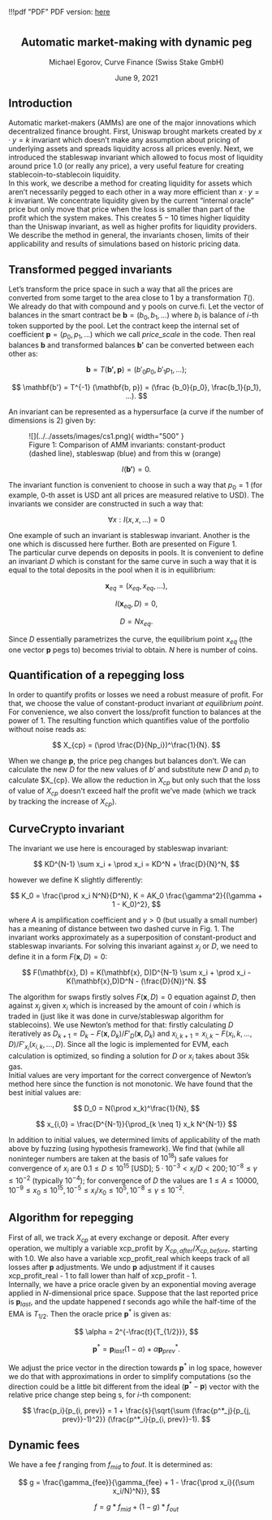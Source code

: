 !!!pdf "PDF"
    PDF version: [here](../../assets/pdf/crypto-pools-paper.pdf)

<h1 style="text-align: center;"></h1>
<h2 style="text-align: center;">Automatic market-making with dynamic peg</h2>
<p style="text-align: center;">Michael Egorov, Curve Finance (Swiss Stake GmbH)</p>
<p style="text-align: center;">June 9, 2021</p>



## **Introduction**
Automatic market-makers (AMMs) are one of the major innovations which decentralized finance brought. First, Uniswap brought markets created by $x·y = k$ invariant which doesn’t make any assumption about pricing of underlying assets and spreads liquidity across all prices evenly. Next, we introduced the stableswap invariant which allowed to focus most of liquidity around price 1.0 (or really any price), a very useful feature for creating stablecoin-to-stablecoin liquidity.    
In this work, we describe a method for creating liquidity for assets which aren’t necessarily pegged to each other in a way more efficient than $x · y = k$ invariant. We concentrate liquidity given by the current “internal oracle” price but only move that price when the loss is smaller than part of the profit which the system makes. This creates $5 − 10$ times higher liquidity than the Uniswap invariant, as well as higher profits for liquidity providers.  
We describe the method in general, the invariants chosen, limits of their applicability and results of simulations based on historic pricing data.

## **Transformed pegged invariants**
Let’s transform the price space in such a way that all the prices are converted from some target to the area close to $1$ by a transformation $T()$. We already do that with compound and y pools on curve.fi. Let the vector of balances in the smart contract be $\mathbf{b} = (b_0, b_1, . . .)$ where $b_i$ is balance of $i$-th token supported by the pool. Let the contract keep the internal set of coefficient $\mathbf{p} = (p_0, p_1, . . .)$ which we call *price_scale* in the code. Then real balances $\mathbf{b}$ and transformed balances $\mathbf{b'}$ can be converted between each other as:

$$ \mathbf{b} = T(\mathbf{b', p}) = (b'_0 p_0, b'_1 p_1, ...);  $$

$$ \mathbf{b'} = T^{-1} (\mathbf{b, p}) = (\frac {b_0}{p_0}, \frac{b_1}{p_1}, ...). $$

An invariant can be represented as a hypersurface (a curve if the number of dimensions is 2) given by:

<figure markdown>
  ![](../../assets/images/cs1.png){ width="500" }
  <figcaption>Figure 1: Comparison of AMM invariants: constant-product (dashed line), stableswap (blue) and from this w (orange)</figcaption>
</figure>

$$ I(\mathbf{b'}) = 0. $$

The invariant function is convenient to choose in such a way that $p_0 = 1$ (for example, $0$-th asset is USD ant all prices are measured relative to USD). The invariants we consider are constructed in such a way that:

$$ ∀x : I (x,x,...) = 0  $$

One example of such an invariant is stableswap invariant. Another is the one which is discussed here further. Both are presented on Figure 1.   
The particular curve depends on deposits in pools. It is convenient to define an invariant $D$ which is constant for the same curve in such a way that it is equal to the total deposits in the pool when it is in equilibrium:

$$ \mathbf{x}_{eq} = (x_{eq}, x_{eq},...), $$  

$$ I(\mathbf{x}_{eq}, D) = 0, $$

$$ D = Nx_{eq}. $$

Since $D$ essentially parametrizes the curve, the equilibrium point $x_{eq}$ (the one vector $\mathbf{p}$ pegs to) becomes trivial to obtain. $N$ here is number of coins.


## **Quantification of a repegging loss**
In order to quantify profits or losses we need a robust measure of profit. For that, we choose the value of constant-product invariant *at equilibrium point*. For convenience, we also convert the loss/profit function to balances at the power of 1. The resulting function which quantifies value of the portfolio without noise reads as:

$$ X_{cp} = (\prod \frac{D}{Np_i})^\frac{1}{N}. $$

When we change $\mathbf{p}$, the price peg changes but balances don’t. We can calculate the new $D$ for the new values of $b'$ and substitute new $D$ and $p_i$ to calculate $X_{cp}. We allow the reduction in $X_{cp}$ but only such that the loss of value
of $X_{cp}$ doesn’t exceed half the profit we’ve made (which we track by tracking the increase of $X_{cp}$).


## **CurveCrypto invariant**
The invariant we use here is encouraged by stableswap invariant:

$$ KD^{N-1} \sum x_i + \prod x_i = KD^N + \frac{D}{N}^N,  $$

however we define K slightly differently:

$$ K_0 = \frac{\prod x_i N^N}{D^N},    K = AK_0 \frac{\gamma^2}{(\gamma + 1 - K_0)^2}, $$

where $A$ is amplification coefficient and $\gamma > 0$ (but usually a small number) has a meaning of distance between two dashed curve in Fig. 1. The invariant works approximately as a superposition of constant-product and stableswap invariants. For solving this invariant against $x_j$ or $D$, we need to define it in a form $F(\mathbf{x}, D) = 0$:

$$ F(\mathbf{x}, D) = K(\mathbf{x}, D)D^{N-1} \sum x_i + \prod x_i - K(\mathbf{x},D)D^N - (\frac{D}{N})^N.  $$

The algorithm for swaps firstly solves $F(\mathbf{x}, D) = 0$ equation against $D$, then against $x_j$ given $x_i$ which is increased by the amount of coin $i$ which is traded in (just like it was done in curve/stableswap algorithm for stablecoins). We use Newton’s method for that: firstly calculating $D$ iteratively as $D_{k+1} = D_k − F(\mathbf{x}, D_k)/F'_D(\mathbf{x}, D_k)$ and $x_{i,k+1} = x_{i,k} − F(x{_i,k},...,D)/ F'_{x_i}(x_{i,k},...,D)$. Since all the logic is implemented for EVM, each calculation is optimized, so finding a solution for $D$ or $x_i$ takes about 35k gas.  
Initial values are very important for the correct convergence of Newton’s method here since the function is not monotonic. We have found that the best initial values are:

$$ D_0 = N(\prod x_k)^\frac{1}{N}, $$

$$ x_{i,0} = \frac{D^{N-1}}{\prod_{k \neq 1} x_k N^{N-1}} $$

In addition to initial values, we determined limits of applicability of the math above by fuzzing (using hypothesis framework). We find that (while all noninteger numbers are taken at the basis of $10^18$) safe values for convergence of
$x_i$ are $0.1 ≤ D ≤ 10^{15}$ [USD]; $5·10^{−3} < x_i/D < 200; 10^{−8} ≤ \gamma ≤ 10^{−2}$ (typically $10^{−4}$); for convergence of $D$ the values are $1 ≤ A ≤ 10000, 10^{−9} ≤ x_0 ≤ 10^{15}, 10^{−5} ≤ x_i/x_0 ≤ 10^5, 10^{−8} ≤ \gamma ≤ 10^{−2}$.


## **Algorithm for repegging**
First of all, we track $X_{cp}$ at every exchange or deposit. After every operation, we multiply a variable xcp_profit by $X_{cp,after}/X_{cp,before}$, starting with 1.0. We also have a variable xcp_profit_real which keeps track of all losses after $\mathbf{p}$ adjustments. We undo $\mathbf{p}$ adjustment if it causes xcp_profit_real - 1 to fall lower than half of xcp_profit - 1.    
Internally, we have a price oracle given by an exponential moving average applied in $N$-dimensional price space. Suppose that the last reported price is $\mathbf{p}_{last}$, and the update happened $t$ seconds ago while the half-time of the EMA is $T_{1/2}$. Then the oracle price $\mathbf{p}^*$ is given as:

$$ \alpha = 2^{-\frac{t}{T_{1/2}}},  $$

$$ \mathbf{p}^* = \mathbf{p}_{last} (1-\alpha) + \alpha \mathbf{p}^*_{prev}. $$

We adjust the price vector in the direction towards $\mathbf{p}^*$ in log space, however we do that with approximations in order to simplify computations (so the direction could be a little bit different from the ideal ($\mathbf{p}^* − \mathbf{p}$) vector with the relative price change step being s, for $i$-th component:

$$ \frac{p_i}{p_{i, prev}} = 1 + \frac{s}{\sqrt{\sum (\frac{p^*_j}{p_{j, prev}}-1)^2}} (\frac{p^*_i}{p_{i, prev}}-1). $$


## **Dynamic fees**
We have a fee $f$ ranging from $f_{mid}$ to $f{out}$. It is determined as:

$$ g = \frac{\gamma_{fee}}{\gamma_{fee} + 1 - \frac{\prod x_i}{(\sum x_i/N)^N}}, $$

$$ f = g * f_{mid} + (1-g) * f_{out}$$


